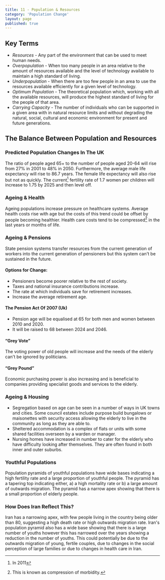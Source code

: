 ```yaml
---
title: 11 - Population & Resources
category: 'Population Change'
layout: page
published: true
---
```


## Key Terms

- *Resources* - Any part of the environment that can be used to meet human needs.
- *Overpopulation* - When too many people in an area relative to the amount of resources available and the level of technology available to maintain a high standard of living. 
- *Underpopulation* - When there are too few people in an area to use the resources available efficiently for a given level of technology.
- *Optimum Population* - The theoretical population which, working with all the available resources, will produce the highest standard of living for the people of that area. 
- *Carrying Capacity* - The number of individuals who can be supported in a given area with in natural resource limits and without degrading the natural, social, cultural and economic environment for present and future generations.

## The Balance Between Population and Resources

### Predicted Population Changes In The UK

The ratio of people aged 65+ to the number of people aged 20-64 will rise from 27% in 2001 to 48% in 2050. Furthermore, the average male life expectancy will rise to 86.7 years. The female life expectancy will also rise but not as quickly. The current[^1] fertility rate of 1.7 women per children will increase to 1.75 by 2025 and then level off. 

### Ageing & Health

Ageing populations increase pressure on healthcare systems. Average health costs rise with age but the costs of this trend could be offset by people becoming healthier. Health care costs tend to be compressed[^2] in the last years or months of life. 

### Ageing & Pensions

State pension systems transfer resources from the current generation of workers into the current generation of pensioners but this system can't be sustained in the future. 

#### Options for Change:

- Pensioners become poorer relative to the rest of society. 
- Taxes and national insurance contributions increase. 
- The rate at which individuals save for retirement increases.
- Increase the average retirement age. 

#### The Pension Act Of 2007 (Uk)

- Pension age will be equalised at 65 for both men and women between 2010 and 2020. 
- It will be raised to 68 between 2024 and 2046.

#### “Grey Vote”

The voting power of old people will increase and the needs of the elderly can't be ignored by politicians. 

#### “Grey Pound”

Economic purchasing power is also increasing and is beneficial to companies providing specialist goods and services to the elderly.

### Ageing & Housing

- Segregation based on age can be seen in a number of ways in UK towns and cities. Some council estates include purpose build bungalows or maisonettes with security access allowing the elderly to live in the community as long as they are able to.
- Sheltered accommodation is a complex of flats or units with some shared facilities overseen by a warden or manager. 
- Nursing homes have increased in number to cater for the elderly who have difficulty looking after themselves. They are often found in both inner and outer suburbs.

### Youthful Populations

Population pyramids of youthful populations have wide bases indicating a high fertility rate and a large proportion of youthful people. The pyramid has a tapering top indicating either, a) a high mortality rate or b) a large amount of outwards migration. The pyramid has a narrow apex showing that there is a small proportion of elderly people.

### How Does Iran Reflect This?  

Iran has a narrowing apex, with few people living in the country being older than 80, suggesting a high death rate or high outwards migration rate. Iran's population pyramid also has a wide base showing that there is a large number of youths however this has narrowed over the years showing a reduction in the number of youths. This could potentially be due to the outwards migration of young, fertile couples, due to changes in the social perception of large families or due to changes in health care in Iran. 

[^1]: In 2011

[^2]: This is known as compression of morbidity. 